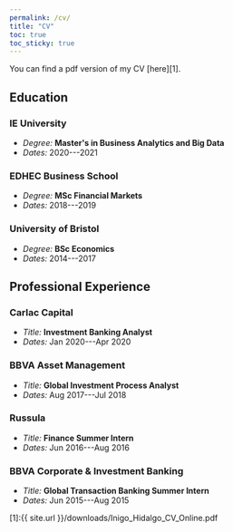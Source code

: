 ```yaml
---
permalink: /cv/
title: "CV"
toc: true
toc_sticky: true
---
```

You can find a pdf version of my CV [here][1].


## Education

### IE University

* *Degree:* **Master's in Business Analytics and Big Data** <br/>
* *Dates:* 2020---2021

### EDHEC Business School

* *Degree:* **MSc Financial Markets** <br/>
* *Dates:* 2018---2019


### University of Bristol

* *Degree:* **BSc Economics** <br/>
* *Dates:* 2014---2017

## Professional Experience

### Carlac Capital

* *Title:* **Investment Banking Analyst** <br/>
* *Dates:* Jan 2020---Apr 2020

### BBVA Asset Management

* *Title:* **Global Investment Process Analyst** <br/>
* *Dates:* Aug 2017---Jul 2018

### Russula

* *Title:* **Finance Summer Intern**    <br/>
* *Dates:* Jun 2016---Aug 2016


### BBVA Corporate & Investment Banking

* *Title:* **Global Transaction Banking Summer Intern** <br/>
* *Dates:* Jun 2015---Aug 2015

[1]:{{ site.url }}/downloads/Inigo_Hidalgo_CV_Online.pdf